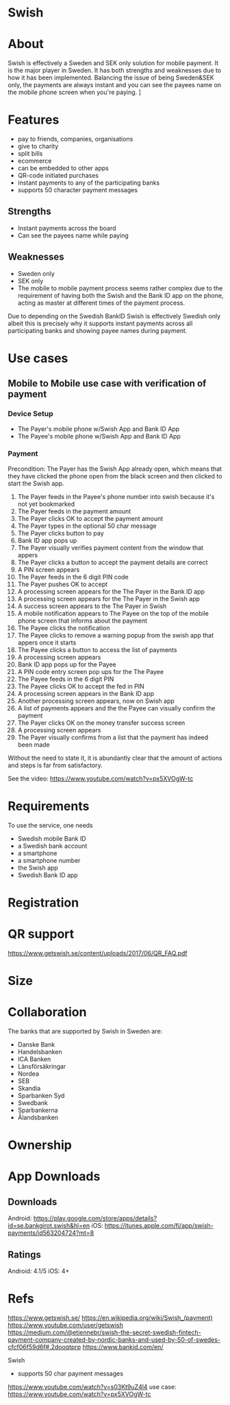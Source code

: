 # Swish

# About

Swish is effectively a Sweden and SEK only solution for mobile payment. It is the major player in Sweden. It has both strengths and weaknesses due to how it has been implemented. Balancing the issue of being Sweden&SEK only, the payments are always instant and you can see the payees name on the mobile phone screen when you're paying.
]
# Features

- pay to friends, companies, organisations
- give to charity
- split bills
- ecommerce
- can be embedded to other apps
- QR-code initiated purchases
- instant payments to any of the participating banks
- supports 50 character payment messages

## Strengths

- Instant payments across the board
- Can see the payees name while paying

## Weaknesses

- Sweden only
- SEK only
- The mobile to mobile payment process seems rather complex due to the requirement of having both the Swish and the Bank ID app on the phone, acting as master at different times of the payment process.

Due to depending on the Swedish BankID Swish is effectively Swedish only albeit this is precisely why it supports instant payments across all participating banks and showing payee names during payment.

# Use cases

## Mobile to Mobile use case with verification of payment

### Device Setup

- The Payer's mobile phone w/Swish App and Bank ID App
- The Payee's mobile phone w/Swish App and Bank ID App

### Payment

Precondition: The Payer has the Swish App already open, which means that they have clicked the phone open from the black screen and then clicked to start the Swish app.

1. The Payer feeds in the Payee's phone number into swish because it's not yet bookmarked
2. The Payer feeds in the payment amount
3. The Payer clicks OK to accept the payment amount
4. The Payer types in the optional 50 char message
5. The Payer clicks button to pay
6. Bank ID app pops up
7. The Payer visually verifies payment content from the window that appers
8. The Payer clicks a button to accept the payment details are correct
9. A PIN screen appears
10. The Payer feeds in the 6 digit PIN code
11. The Payer pushes OK to accept
12. A processing screen appears for the The Payer in the Bank ID app
13. A processing screen appears for the The Payer in the Swish app
14. A success screen appears to the The Payer in Swish
15. A mobile notification appears to The Payee on the top of the mobile phone screen that informs about the payment
16. The Payee clicks the notification
17. The Payee clicks to remove a warning popup from the swish app that appers once it starts
18. The Payee clicks a button to access the list of payments
19. A processing screen appears
20. Bank ID app pops up for the Payee
21. A PIN code entry screen pop ups for the The Payee
22. The Payee feeds in the 6 digit PIN
23. The Payee clicks OK to accept the fed in PIN
24. A processing screen appears in the Bank ID app
25. Another processing screen appears, now on Swish app
26. A list of payments appears and the the Payee can visually confirm the payment
27. The Payer clicks OK on the money transfer success screen
28. A processing screen appears
29. The Payer visually confirms from a list that the payment has indeed been made

Without the need to state it, it is abundantly clear that the amount of actions and steps is far from satisfactory.

See the video: https://www.youtube.com/watch?v=px5XVOgW-tc

# Requirements

To use the service, one needs
- Swedish mobile Bank ID
- a Swedish bank account
- a smartphone
- a smartphone number
- the Swish app
- Swedish Bank ID app

# Registration



# QR support

https://www.getswish.se/content/uploads/2017/06/QR_FAQ.pdf

# Size

# Collaboration

The banks that are supported by Swish in Sweden are:
- Danske Bank
- Handelsbanken
- ICA Banken
- Länsförsäkringar
- Nordea
- SEB
- Skandia
- Sparbanken Syd
- Swedbank
- Sparbankerna
- Ålandsbanken

# Ownership

# App Downloads

## Downloads
Android: https://play.google.com/store/apps/details?id=se.bankgirot.swish&hl=en
iOS: https://itunes.apple.com/fi/app/swish-payments/id563204724?mt=8

## Ratings
Android: 4.1/5
iOS: 4+

# Refs

https://www.getswish.se/
https://en.wikipedia.org/wiki/Swish_(payment)
https://www.youtube.com/user/getswish
https://medium.com/@etiennebr/swish-the-secret-swedish-fintech-payment-company-created-by-nordic-banks-and-used-by-50-of-swedes-cfcf06f59d6f#.2dooqtprp
 https://www.bankid.com/en/

Swish

- supports 50 char payment messages

https://www.youtube.com/watch?v=s03Kt9uZ4l4
use case: https://www.youtube.com/watch?v=px5XVOgW-tc

